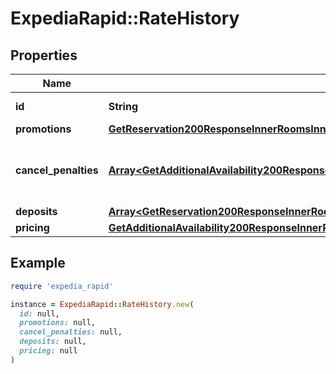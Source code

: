 # ExpediaRapid::RateHistory

## Properties

| Name | Type | Description | Notes |
| ---- | ---- | ----------- | ----- |
| **id** | **String** | The id of the rate. | [optional] |
| **promotions** | [**GetReservation200ResponseInnerRoomsInnerRatePromotions**](GetReservation200ResponseInnerRoomsInnerRatePromotions.md) |  | [optional] |
| **cancel_penalties** | [**Array&lt;GetAdditionalAvailability200ResponseInnerRoomsInnerRatesInnerCancelPenaltiesInner&gt;**](GetAdditionalAvailability200ResponseInnerRoomsInnerRatesInnerCancelPenaltiesInner.md) | The cancel penalties associated with the itinerary. | [optional] |
| **deposits** | [**Array&lt;GetReservation200ResponseInnerRoomsInnerRateDepositsInner&gt;**](GetReservation200ResponseInnerRoomsInnerRateDepositsInner.md) |  | [optional] |
| **pricing** | [**GetAdditionalAvailability200ResponseInnerRoomsInnerRatesInnerOccupancyPricingValue**](GetAdditionalAvailability200ResponseInnerRoomsInnerRatesInnerOccupancyPricingValue.md) |  | [optional] |

## Example

```ruby
require 'expedia_rapid'

instance = ExpediaRapid::RateHistory.new(
  id: null,
  promotions: null,
  cancel_penalties: null,
  deposits: null,
  pricing: null
)
```

